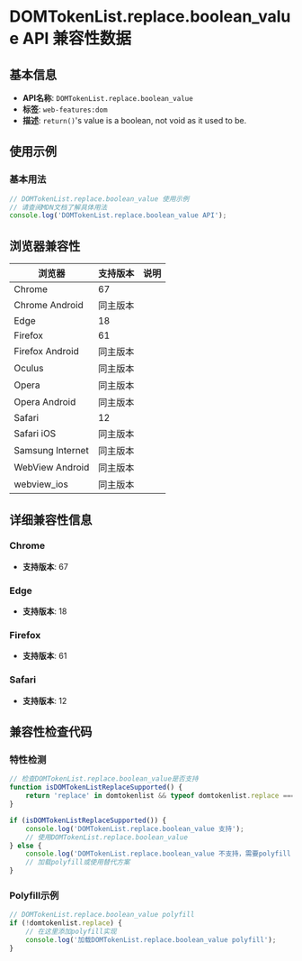 # DOMTokenList.replace.boolean_value API 兼容性数据

## 基本信息

- **API名称**: `DOMTokenList.replace.boolean_value`
- **标签**: `web-features:dom`
- **描述**: `return()`'s value is a boolean, not void as it used to be.

## 使用示例

### 基本用法

```javascript
// DOMTokenList.replace.boolean_value 使用示例
// 请查阅MDN文档了解具体用法
console.log('DOMTokenList.replace.boolean_value API');
```

## 浏览器兼容性

| 浏览器 | 支持版本 | 说明 |
|--------|----------|------|
| Chrome | 67 |  |
| Chrome Android | 同主版本 |  |
| Edge | 18 |  |
| Firefox | 61 |  |
| Firefox Android | 同主版本 |  |
| Oculus | 同主版本 |  |
| Opera | 同主版本 |  |
| Opera Android | 同主版本 |  |
| Safari | 12 |  |
| Safari iOS | 同主版本 |  |
| Samsung Internet | 同主版本 |  |
| WebView Android | 同主版本 |  |
| webview_ios | 同主版本 |  |

## 详细兼容性信息

### Chrome

- **支持版本**: 67

### Edge

- **支持版本**: 18

### Firefox

- **支持版本**: 61

### Safari

- **支持版本**: 12

## 兼容性检查代码

### 特性检测

```javascript
// 检查DOMTokenList.replace.boolean_value是否支持
function isDOMTokenListReplaceSupported() {
    return 'replace' in domtokenlist && typeof domtokenlist.replace === 'function';
}

if (isDOMTokenListReplaceSupported()) {
    console.log('DOMTokenList.replace.boolean_value 支持');
    // 使用DOMTokenList.replace.boolean_value
} else {
    console.log('DOMTokenList.replace.boolean_value 不支持，需要polyfill');
    // 加载polyfill或使用替代方案
}
```

### Polyfill示例

```javascript
// DOMTokenList.replace.boolean_value polyfill
if (!domtokenlist.replace) {
    // 在这里添加polyfill实现
    console.log('加载DOMTokenList.replace.boolean_value polyfill');
}
```

